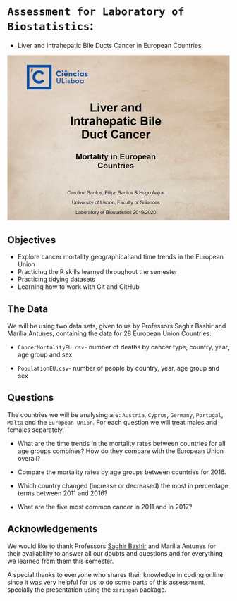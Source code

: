 # `Assessment for Laboratory of Biostatistics`:
* Liver and Intrahepatic Bile Ducts Cancer in European Countries. 

<div>
<img src="preview2.png">
</div>

## Objectives
* Explore cancer mortality geographical and time trends in the European Union
* Practicing the R skills learned throughout the semester 
* Practicing tidying datasets 
* Learning how to work with Git and GitHub

## The Data

We will be using two data sets, given to us by Professors Saghir Bashir and Marília Antunes, containing the data for 28 European Union Countries:

+ `CancerMortalityEU.csv`- number of deaths by cancer type, country, year, age group and sex

+ `PopulationEU.csv`- number of people by country, year, age group and sex 

## Questions
The countries we will be analysing are: `Austria`, `Cyprus`, `Germany`, `Portugal`, `Malta` and the `European Union`. For each question we will treat males and females separately.

+ What are the time trends in the mortality rates between countries for all age groups combines? How do they compare with the European Union overall?

+ Compare the mortality rates by age groups between countries for 2016.

+ Which country changed (increase or decreased) the most in percentage terms between 2011 and 2016?

+ What are the five most common cancer in 2011 and in 2017?

## Acknowledgements

We would like to thank Professors [Saghir Bashir](https://github.com/saghirb) and Marília Antunes for their availability to answer all our doubts and questions and for everything we learned from them this semester. 

A special thanks to everyone who shares their knowledge in coding online since it was very helpful for us to do some parts of this assessment, specially the presentation using the `xaringan` package. 



